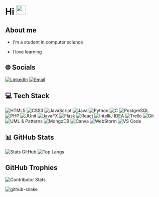 # Hi <img src="https://raw.githubusercontent.com/MartinHeinz/MartinHeinz/master/wave.gif" width="30px">


## About me


- I'm a student in computer science
 
- I love learning 

## 🌐 Socials



[![LinkedIn](https://img.shields.io/badge/-LinkedIn-blue?style=for-the-badge&logo=linkedin&logoColor=white)](https://www.linkedin.com/in/marvin-jean-fort//)
[![Email](https://img.shields.io/badge/Email-D14836?style=for-the-badge&logo=gmail&logoColor=white)](mailto:dvmarvin5@gmail.com)

## 💻 Tech Stack


![HTML5](https://img.shields.io/badge/HTML5-E34F26?style=for-the-badge&logo=html5&logoColor=white) ![CSS3](https://img.shields.io/badge/CSS3-1572B6?style=for-the-badge&logo=css3&logoColor=white) ![JavaScript](https://img.shields.io/badge/JavaScript-F7DF1E?style=for-the-badge&logo=javascript&logoColor=black) ![Java](https://img.shields.io/badge/Java-ED8B00?style=for-the-badge&logo=java&logoColor=white)
![Python](https://img.shields.io/badge/Python-3776AB?style=for-the-badge&logo=python&logoColor=white)
![C](https://img.shields.io/badge/C-00599C?style=for-the-badge&logo=c&logoColor=white)
![PostgreSQL](https://img.shields.io/badge/PostgreSQL-316192?style=for-the-badge&logo=postgresql&logoColor=white)
![PHP](https://img.shields.io/badge/PHP-777BB4?style=for-the-badge&logo=php&logoColor=white)
![JUnit](https://img.shields.io/badge/JUnit-25A162?style=for-the-badge&logo=junit5&logoColor=white)
![JavaFX](https://img.shields.io/badge/JavaFX-FF7800?style=for-the-badge&logo=java&logoColor=white)
![Flask](https://img.shields.io/badge/Flask-000000?style=for-the-badge&logo=flask&logoColor=white)
![React](https://img.shields.io/badge/React-20232A?style=for-the-badge&logo=react&logoColor=61DAFB)
![IntelliJ IDEA](https://img.shields.io/badge/IntelliJIDEA-000000.svg?style=for-the-badge&logo=intellij-idea&logoColor=white)
![Trello](https://img.shields.io/badge/Trello-0079BF?style=for-the-badge&logo=trello&logoColor=white)
![Git](https://img.shields.io/badge/Git-F05032?style=for-the-badge&logo=git&logoColor=white)
![UML & Patterns](https://img.shields.io/badge/UML%20&%20Patterns-0066B3?style=for-the-badge&logoColor=white)
![MongoDB](https://img.shields.io/badge/MongoDB-4EA94B?style=for-the-badge&logo=mongodb&logoColor=white)
![Canva](https://img.shields.io/badge/Canva-00C4CC?style=for-the-badge&logo=canva&logoColor=white)
![WebStorm](https://img.shields.io/badge/WebStorm-000000.svg?style=for-the-badge&logo=webstorm&logoColor=white)
![VS Code](https://img.shields.io/badge/VS%20Code-007ACC.svg?style=for-the-badge&logo=visual-studio-code&logoColor=white)



## 📊 GitHub Stats 


![Stats GitHub](https://github-readme-stats.vercel.app/api?username=mq2vin&show_icons=true&theme=radical)
![Top Langs](https://github-readme-stats.vercel.app/api/top-langs/?username=mq2vin&layout=compact&langs_count=8&theme=radical)

## GitHub Trophies


![Contributor Stats](https://github-contributor-stats.vercel.app/api?username=mq2vin&limit=10&theme=dark&combine_all_yearly_contributions=true)

<picture>
  <source media="(prefers-color-scheme: dark)" srcset="https://raw.githubusercontent.com/mq2vin/mq2vin/output/github-snake-dark.svg" />
  <source media="(prefers-color-scheme: light)" srcset="https://raw.githubusercontent.com/mq2vin/mq2vin/output/github-snake.svg" />
  <img alt="github-snake" src="https://raw.githubusercontent.com/tobiasmeyhoefer/tobiasmeyhoefer/output/github-snake.svg" />
</picture>




